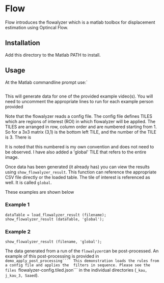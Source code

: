 
# Flow

Flow introduces the flowalyzer which is a matlab toolbox for displacement estimation using Optincal Flow. 

## Installation

Add this directory to the Matlab PATH to install.

## Usage

At the Matlab commandline prompt use:`

```demo_flowalyzer
```

This will generate data for one of the provided example video(s).
You will need to uncomment the appropriate lines to run for each 
example person provided 

Note that the flowalyzer reads a config file. The config file defines 
TILES which are regions of interest (ROI) in which flowalyzer will be 
applied. The TILES are arranged in row, column order and are numbered 
starting from 1. So for a 3x3 matrix (3,1) is the bottom left TILE, and 
the number of the TILE is 3. There is  

It is noted that this numbered is my own convention and does not need 
to be observed.  I have also added a 'global' TILE that refers to the 
entire image. 

Once data has been generated (it already has) you can view the results 
using ```show_flowalyzer_result```. This function can reference the 
appropriate CSV file directly or the loaded table. The tile of interest is 
referenced as well. It is called ```global```.

These examples are shown below

### Example 1 

```filename = './data/j_kau_3/clip0.result.csv';
dataTable = load_flowalyzer_result (filename);
show_flowalyzer_result (dataTable, 'global');
```

### Example 2

```filename = './data/j_kau_3/clip0.result.csv';
show_flowalyzer_result (filename, 'global');
```

The data generated from a run of the ```flowalyzer```can be post-processed.
An example of this post-processing is provided in ```demo_apply_post_processing````
This demonstration loads the rules from a config file and applies the 
filters in sequence. Please see the files ```flowalyzer-config.tiled.json```
in the individual directories (````_kau, j_kau_3, Saaed````).
